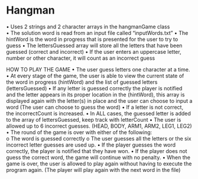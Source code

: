 # Hangman

• Uses 2 strings and 2 character arrays in the hangmanGame class  
• The solution word is read from an input file called “inputWords.txt” 
• The hintWord is the word in progress that is presented for the user to try to guess 
• The lettersGuessed array will store all the letters that have been guessed (correct and incorrect) 
• If the user enters an uppercase letter,  number or other character, it will count as an incorrect guess 
 
HOW TO PLAY THE GAME 
• The user guess letters one character at a time. 
• At every stage of the game, the user is able to view the current state of the word in progress (hintWord) and the list of 
guessed letters (lettersGuessed) 
• If any letter is guessed correctly the player is notified and the letter appears in its proper location in the (hintWord), this 
array is displayed again with the letter(s) in place and the user can choose to input a word (The user can choose to guess the 
word) 
• If a letter is not correct, the incorrectCount is increased. 
• In ALL cases, the guessed letter is added to the array of lettersGuessed, keep track with letterCount 
• The user is allowed up to 6 incorrect guesses. (HEAD,  BODY,  ARM1,  ARM2,  LEG1, LEG2) 
• The round of the game is over with either of the following:  
o The word is guessed correctly 
o The user guesses all the letters or the six incorrect letter guesses are used up. 
• If the player guesses the word correctly, the player is notified that they have won. 
• If the player does not guess the correct word, the game will continue with no penalty. 
• When the game is over, the user is allowed to play again without having to execute the program again. (The player 
will play again with the next word in the file) 
